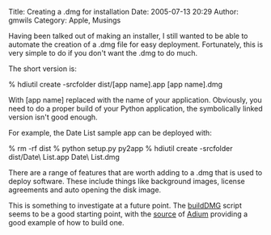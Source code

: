 Title: Creating a .dmg for installation
Date: 2005-07-13 20:29
Author: gmwils
Category: Apple, Musings

Having been talked out of making an installer, I still wanted to be able
to automate the creation of a .dmg file for easy deployment.
Fortunately, this is very simple to do if you don't want the .dmg to do
much.

The short version is:

<p>
     % hdiutil create -srcfolder dist/[app name].app [app name].dmg

</p>

With [app name] replaced with the name of your application. Obviously,
you need to do a proper build of your Python application, the
symbolically linked version isn't good enough.

For example, the Date List sample app can be deployed with:

<p>
     % rm -rf dist % python setup.py py2app % hdiutil create -srcfolder dist/Date\ List.app Date\ List.dmg

</p>

There are a range of features that are worth adding to a .dmg that is
used to deploy software. These include things like background images,
license agreements and auto opening the disk image.

This is something to investigate at a future point. The [buildDMG][]
script seems to be a good starting point, with the [source][] of
[Adium][] providing a good example of how to build one.

  [buildDMG]: http://www.objectpark.org/buildDMG.html
  [source]: http://trac.adiumx.com/wiki/GettingAdiumSource
  [Adium]: http://www.adiumx.com/
